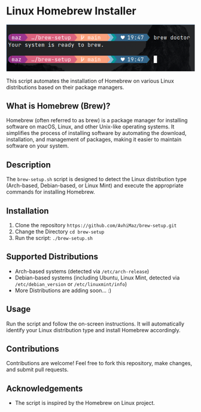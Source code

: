 # Linux Homebrew Installer

![Homebrew](image.png)

This script automates the installation of Homebrew on various Linux distributions based on their package managers.

## What is Homebrew (Brew)?

Homebrew (often referred to as brew) is a package manager for installing software on macOS, Linux, and other Unix-like operating systems. It simplifies the process of installing software by automating the download, installation, and management of packages, making it easier to maintain software on your system.

## Description

The `brew-setup.sh` script is designed to detect the Linux distribution type (Arch-based, Debian-based, or Linux Mint) and execute the appropriate commands for installing Homebrew.

## Installation

1. Clone the repository `https://github.com/AvhiMaz/brew-setup.git`
2. Change the Directory `cd brew-setup`
3. Run the script: `./brew-setup.sh`

## Supported Distributions

- Arch-based systems (detected via `/etc/arch-release`)
- Debian-based systems (including Ubuntu, Linux Mint, detected via `/etc/debian_version` or `/etc/linuxmint/info`)
- More Distributions are adding soon... :)

## Usage

Run the script and follow the on-screen instructions. It will automatically identify your Linux distribution type and install Homebrew accordingly.

## Contributions

Contributions are welcome! Feel free to fork this repository, make changes, and submit pull requests.


## Acknowledgements

- The script is inspired by the Homebrew on Linux project.

